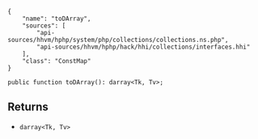 ``` yamlmeta
{
    "name": "toDArray",
    "sources": [
        "api-sources/hhvm/hphp/system/php/collections/collections.ns.php",
        "api-sources/hhvm/hphp/hack/hhi/collections/interfaces.hhi"
    ],
    "class": "ConstMap"
}
```




``` Hack
public function toDArray(): darray<Tk, Tv>;
```




## Returns




+ ` darray<Tk, Tv> `
<!-- HHAPIDOC -->
